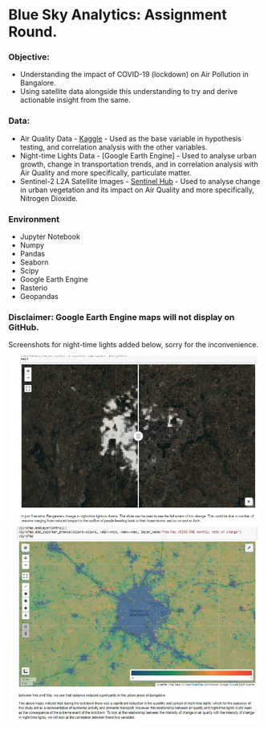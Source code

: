 # Blue Sky Analytics: Assignment Round.

### Objective:
* Understanding the impact of COVID-19 (lockdown) on Air Pollution in Bangalore.
* Using satellite data alongside this understanding to try and derive actionable insight from the same.

### Data:
* Air Quality Data - [Kaggle](https://www.kaggle.com/rohanrao/air-quality-data-in-india) - Used as the base variable in hypothesis testing, and correlation analysis with the other variables.
* Night-time Lights Data - [Google Earth Engine] - Used to analyse urban growth, change in transportation trends, and in correlation analysis with Air Quality and more specifically, particulate matter.
* Sentinel-2 L2A Satellite Images - [Sentinel Hub](https://apps.sentinel-hub.com/eo-browser/) - Used to analyse change in urban vegetation and its impact on Air Quality and more specifically, Nitrogen Dioxide.

### Environment
* Jupyter Notebook
* Numpy
* Pandas
* Seaborn
* Scipy
* Google Earth Engine
* Rasterio
* Geopandas


### Disclaimer: Google Earth Engine maps will not display on GitHub. 
Screenshots for night-time lights added below, sorry for the inconvenience.

![](https://github.com/statxsphere/bsa_assignment/blob/main/images/change_ntl.JPG)
![](https://github.com/statxsphere/bsa_assignment/blob/main/images/diff_ntl.JPG)

